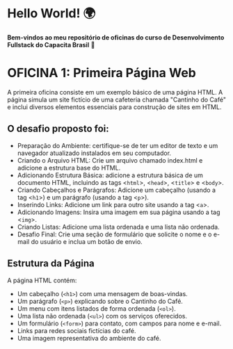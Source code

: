 # Hello World! 🌍  
**Bem-vindos ao meu repositório de oficinas do curso de Desenvolvimento Fullstack do Capacita Brasil** 👋  

# OFICINA 1: Primeira Página Web

A primeira oficina consiste em um exemplo básico de uma página HTML. A página simula um site fictício de uma cafeteria chamada "Cantinho do Café" e inclui diversos elementos essenciais para construção de sites em HTML.

## O desafio proposto foi:
- Preparação do Ambiente: certifique-se de ter um editor de texto e um navegador atualizado instalados em seu computador. 
- Criando o Arquivo HTML: Crie um arquivo chamado index.html e adicione a estrutura base do HTML. 
- Adicionando Estrutura Básica: adicione a estrutura básica de um documento HTML, incluindo as tags <`html`>, <`head`>, <`title`> e <`body`>.
- Criando Cabeçalhos e Parágrafos: Adicione um cabeçalho (usando a tag <`h1`>) e um parágrafo (usando a tag <`p`>).
- Inserindo Links: Adicione um link para outro site usando a tag <`a`>.
- Adicionando Imagens: Insira uma imagem em sua página usando a tag <`img`>.
- Criando Listas: Adicione uma lista ordenada e uma lista não ordenada.
- Desafio Final: Crie uma seção de formulário que solicite o nome e o e-mail do usuário e inclua um botão de envio.

## Estrutura da Página

A página HTML contém:

- Um cabeçalho (`<h1>`) com uma mensagem de boas-vindas.
- Um parágrafo (`<p>`) explicando sobre o Cantinho do Café.
- Um menu com itens listados de forma ordenada (`<ol>`).
- Uma lista não ordenada (`<ul>`) com os serviços oferecidos.
- Um formulário (`<form>`) para contato, com campos para nome e e-mail.
- Links para redes sociais fictícias do café.
- Uma imagem representativa do ambiente do café.
